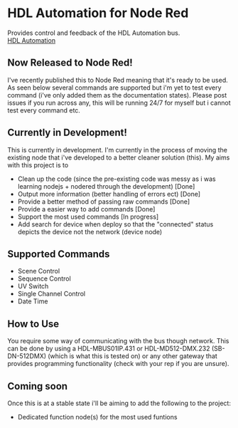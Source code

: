 # HDL Automation for Node Red
Provides control and feedback of the HDL Automation bus.  
[HDL Automation](https://www.hdlautomation.com/)


## Now Released to Node Red!
I've recently published this to Node Red meaning that it's ready to be used. As seen below several commands are supported but i'm yet to test every command (i've only added them as the documentation states). Please post issues if you run across any, this will be running 24/7 for myself but i cannot test every command etc.

## Currently in Development!
This is currently in development. I'm currently in the process of moving the existing node that i've developed to a better cleaner solution (this).
My aims with this project is to
- Clean up the code (since the pre-existing code was messy as i was learning nodejs + nodered through the development) [Done]
- Output more information (better handling of errors ect) [Done]
- Provide a better method of passing raw commands [Done]
- Provide a easier way to add commands [Done]
- Support the most used commands [In progress]
- Add search for device when deploy so that the "connected" status depicts the device not the network (device node)

## Supported Commands
- Scene Control
- Sequence Control
- UV Switch
- Single Channel Control
- Date Time

## How to Use
You require some way of communicating with the bus though network. This can be done by using a HDL-MBUS01IP.431 or HDL-MD512-DMX.232 (SB-DN-512DMX) (which is what this is tested on) or any other gateway that provides programming functionality (check with your rep if you are unsure).

## Coming soon
Once this is at a stable state i'll be aiming to add the following to the project:
- Dedicated function node(s) for the most used funtions
